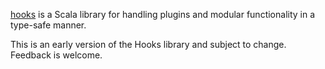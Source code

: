 [hooks](http://github.com/marcusatbang/hooks) is a Scala library for handling plugins and modular functionality in a type-safe manner.

This is an early version of the Hooks library and subject to change. Feedback is welcome.
